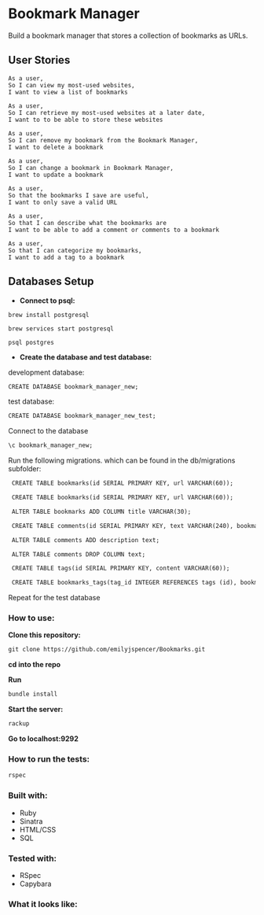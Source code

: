 # Bookmark Manager


Build a bookmark manager that stores a collection of bookmarks as
URLs.


 
## User Stories

 ```
 As a user,
 So I can view my most-used websites,
 I want to view a list of bookmarks

 As a user,
 So I can retrieve my most-used websites at a later date,
 I want to to be able to store these websites 

 As a user,
 So I can remove my bookmark from the Bookmark Manager,
 I want to delete a bookmark

 As a user,
 So I can change a bookmark in Bookmark Manager,
 I want to update a bookmark

 As a user,
 So that the bookmarks I save are useful,
 I want to only save a valid URL

 As a user,
 So that I can describe what the bookmarks are
 I want to be able to add a comment or comments to a bookmark

 As a user,
 So that I can categorize my bookmarks,
 I want to add a tag to a bookmark
 ```
 



 ## Databases Setup

 * **Connect to psql:**

 ```
 brew install postgresql

 brew services start postgresql

 psql postgres
 ```

 * **Create the database and test database:**

development database:

```html
CREATE DATABASE bookmark_manager_new;
```

test database:

```html
CREATE DATABASE bookmark_manager_new_test;
```

Connect to the database

```html
\c bookmark_manager_new;
```

Run the following migrations. which can be found in the db/migrations subfolder: 

```html
 CREATE TABLE bookmarks(id SERIAL PRIMARY KEY, url VARCHAR(60));
```
```html
 CREATE TABLE bookmarks(id SERIAL PRIMARY KEY, url VARCHAR(60));
```
```html
 ALTER TABLE bookmarks ADD COLUMN title VARCHAR(30);
```
```html
 CREATE TABLE comments(id SERIAL PRIMARY KEY, text VARCHAR(240), bookmark_id INTEGER REFERENCES bookmarks (id));
```
```html
 ALTER TABLE comments ADD description text;
```
```html
 ALTER TABLE comments DROP COLUMN text;
```
```html
 CREATE TABLE tags(id SERIAL PRIMARY KEY, content VARCHAR(60));
```
```html
 CREATE TABLE bookmarks_tags(tag_id INTEGER REFERENCES tags (id), bookmark_id INTEGER REFERENCES bookmarks (id));
``` 

Repeat for the test database

### How to use:

**Clone this repository:**

```html
git clone https://github.com/emilyjspencer/Bookmarks.git
```

**cd into the repo**

**Run**

```html
bundle install
```

**Start the server:**

```html
rackup
```

**Go to localhost:9292**

### How to run the tests:

```html
rspec
```

### Built with:

* Ruby
* Sinatra
* HTML/CSS
* SQL

### Tested with:

* RSpec
* Capybara

### What it looks like:


